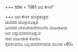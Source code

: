 +++
title = "061 ಆವ ಕೌಳಿಕ"

+++
ಆವ ಕೌಳಿಕ ಮಂತ್ರತಂತ್ರದ  
ಡಾವರದ ಡೊಳ್ಳಾಸವಿಕ್ಕಿದ  
ದೀವಸದ ಬೇಳುವೆಯನೇನೆಂಬೆನು ಮಹೀಪತಿಯ   
ಆವ ವಸ್ತುವನರಸನೊಡ್ಡುವ  
ನಾವ ವಹಿಲದಾತ ಸೋಲಿಸಿ  
ಕೈವಳಿಸಿದನೊ ಬಲ್ಲನಾವವನೆಂದನಾ ಮುನಿಪ    ॥61॥